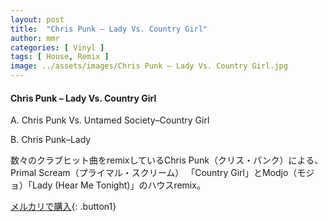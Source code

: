 ```yaml
---
layout: post
title:  "Chris Punk – Lady Vs. Country Girl"
author: mmr
categories: [ Vinyl ]
tags: [ House, Remix ]
image: ../assets/images/Chris Punk – Lady Vs. Country Girl.jpg
---
```


#### Chris Punk – Lady Vs. Country Girl

A. Chris Punk Vs. Untamed Society–Country Girl

B. Chris Punk–Lady

数々のクラブヒット曲をremixしているChris Punk（クリス・パンク）による、 Primal Scream（プライマル・スクリーム） 「Country Girl」とModjo（モジョ）「Lady (Hear Me Tonight)」のハウスremix。

[メルカリで購入](https://jp.mercari.com/item/m16937403406){: .button1}

